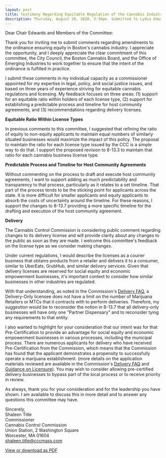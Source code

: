 ```yaml
---
layout: post
title: Testimony Regarding Equitable Regulation of the Cannabis Industry in the City of Boston
description: Thursday, August 20, 2020, 3:30pm. Submitted to Lydia Edwards, Chair, Committee on Government Operations
---
```


Dear Chair Edwards and Members of the Committee:

Thank you for inviting me to submit comments regarding amendments to the ordinance ensuring equity in Boston's cannabis industry. I appreciate the opportunity, and I deeply appreciate the clear commitment of this committee, the City Council, the Boston Cannabis Board, and the Office of Emerging Industries to work together to ensure that the intent of the ordinance is fulfilled in practice.

I submit these comments in my individual capacity as a commissioner appointed for my expertise in legal, policy, and social justice issues, and based on three years of experience striving for equitable cannabis regulations and licensing. My feedback focuses on three areas: (1) support for an equitable ratio within holders of each license type, (2) support for establishing a predictable process and timeline for host community agreements, and (3) recommendations
regarding delivery licenses.

__Equitable Ratio Within License Types__

In previous comments to this committee, I suggested that refining the ratio of equity to non-equity applicants to maintain equal numbers of similarly situated businesses would maximize the impact of this policy. The proposal to maintain the ratio for each license type issued by the CCC is a simple way to do that. I support the proposed revision to 8-13.3 to maintain that ratio for each cannabis business license type.

__Predictable Process and Timeline for Host Community Agreements__

Without commenting on the process to draft and execute host community agreements, I want to support adding as much predictability and transparency to that process, particularly as it relates to a set timeline. That part of the process tends to be the sticking point for applicants across the state. It is more difficult for smaller applicants and equity applicants to absorb the costs of uncertainty around the timeline. For these reasons, I support the changes to 8-13.7 providing a more specific timeline for the drafting and execution of the host community agreement.

__Delivery__

The Cannabis Control Commission is considering public comment regarding changes to its delivery license and will provide clarity about any changes to the public as soon as they are made. I welcome this committee's feedback on the license type as we consider making changes.

Under current regulations, I would describe the licenses as a courier business that obtains products from a retailer and delivers it to a consumer, similar to UberEats, GrubHub, and similar delivery services. Given that delivery licenses are reserved for social equity and economic empowerment businesses, it's important context to consider how similar businesses in other industries are regulated.

With that understanding, as noted in the Commission's [Delivery FAQ](https://mass-cannabis-control.com/wp-content/uploads/20200706_FAQs_Delivery.pdf), a Delivery-Only licensee does not have a limit on the number of Marijuana Retailers or MTCs that it contracts with to perform deliveries. Therefore, my suggestion would be to reconsider the notion in 8-13.7 that all delivery-only businesses will have only one "Partner Dispensary" and to reconsider tying any
requirements to that entity.

I also wanted to highlight for your consideration that our intent was for that Pre-Certification to provide an advantage for social equity and economic empowerment businesses in various processes, including the municipal process. There are numerous applicants for delivery who have received Pre-Certification from the Commission, which means that the Commission has found that the applicant demonstrates a propensity to successfully operate a marijuana establishment.
(more details on the application materials reviewed are available in the Commission's [Delivery FAQ](https://mass-cannabis-control.com/wp-content/uploads/20200706_FAQs_Delivery.pdf) and [Guidance on Licensure](https://mass-cannabis-control.com/wp-content/uploads/2020/02/02.25.2020_Guidance_Document_Licensure.pdf0)). You may wish to consider allowing pre-certified delivery businesses to bypass part of the local process or to receive priority in review.

As always, thank you for your consideration and for the leadership you have shown. I am available to discuss this in more detail and to answer any questions this committee may have.

Sincerely,<br>
Shaleen Title<br>
Commissioner<br>
Cannabis Control Commission<br>
Union Station, 2 Washington Square<br>
Worcester, MA 01604<br>
shaleen.title@cccmass.com

[View or download as PDF](/testimony-regarding-equitable-regulation-of-the-cannabis-industry-in-the-city-of-boston.pdf)
